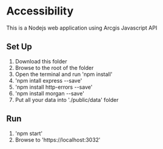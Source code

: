 # Accessibility
This is a Nodejs web application using Arcgis Javascript API
## Set Up
1. Download this folder
2. Browse to the root of the folder
3. Open the terminal and run 'npm install'
4. 'npm intall express --save'
5. 'npm install http-errors --save'
6. 'npm install morgan --save'
7. Put all your data into './public/data' folder

## Run
1. 'npm start'
2. Browse to 'https://localhost:3032'

